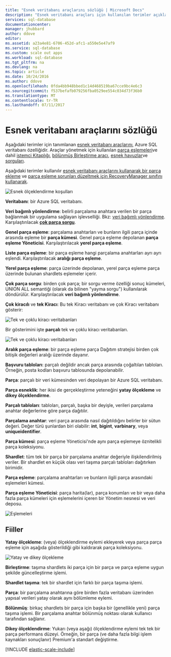 ```yaml
---
title: "Esnek veritabanı araçlarını sözlüğü | Microsoft Docs"
description: "Esnek veritabanı araçları için kullanılan terimler açıklaması"
services: sql-database
documentationcenter: 
manager: jhubbard
author: ddove
editor: 
ms.assetid: a23a4e81-6706-452d-afc1-a550e5e47af9
ms.service: sql-database
ms.custom: scale out apps
ms.workload: sql-database
ms.tgt_pltfrm: na
ms.devlang: na
ms.topic: article
ms.date: 10/24/2016
ms.author: ddove
ms.openlocfilehash: 0fda4bb948bbed1c14d468519ba67cce9bc4e6c3
ms.sourcegitcommit: f537befafb079256fba0529ee554c034d73f36b0
ms.translationtype: MT
ms.contentlocale: tr-TR
ms.lasthandoff: 07/11/2017
---
```

# <a name="elastic-database-tools-glossary"></a>Esnek veritabanı araçlarını sözlüğü
Aşağıdaki terimler için tanımlanan [esnek veritabanı araçlarını](sql-database-elastic-scale-introduction.md), Azure SQL veritabanı özelliğidir. Araçlar yönetmek için kullanılan [parça eşlemeleri](sql-database-elastic-scale-shard-map-management.md)ve dahil [istemci Kitaplığı](sql-database-elastic-database-client-library.md), [bölünmüş Birleştirme aracı](sql-database-elastic-scale-overview-split-and-merge.md), [esnek havuzlar](sql-database-elastic-pool.md)ve [sorguları](sql-database-elastic-query-overview.md). 

Aşağıdaki terimler kullanılır [esnek veritabanı araçlarını kullanarak bir parça ekleme](sql-database-elastic-scale-add-a-shard.md) ve [parça eşleme sorunları düzeltmek için RecoveryManager sınıfını kullanarak](sql-database-elastic-database-recovery-manager.md).

![Esnek ölçeklendirme koşulları][1]

**Veritabanı**: bir Azure SQL veritabanı. 

**Veri bağımlı yönlendirme**: belirli parçalama anahtara verilen bir parça bağlanmak bir uygulama sağlayan işlevselliği. Bkz: [veri bağımlı yönlendirme](sql-database-elastic-scale-data-dependent-routing.md). Karşılaştırılacak  **[çok parça sorgu](sql-database-elastic-scale-multishard-querying.md)**.

**Genel parça eşleme**: parçalama anahtarları ve bunların ilgili parça içinde arasında eşleme bir **parça kümesi**. Genel parça eşleme depolanan **parça eşleme Yöneticisi**. Karşılaştırılacak **yerel parça eşleme**.

**Liste parça eşleme**: bir parça eşleme hangi parçalama anahtarları ayrı ayrı eşlendi. Karşılaştırılacak **aralığı parça eşleme**.   

**Yerel parça eşleme**: parça üzerinde depolanan, yerel parça eşleme parça üzerinde bulunan shardlets eşlemeler içerir.

**Çok parça sorgu**: birden çok parça; bir sorgu verme özelliği sonuç kümeleri, UNION ALL semantiği (olarak da bilinen "yayma sorgu") kullanılarak döndürülür. Karşılaştırılacak **veri bağımlı yönlendirme**.

**Çok kiracılı** ve **tek Kiracı**: Bu tek Kiracı veritabanı ve çok Kiracı veritabanı gösterir:

![Tek ve çoklu kiracı veritabanları](./media/sql-database-elastic-scale-glossary/multi-single-simple.png)

Bir gösterimini işte **parçalı** tek ve çoklu kiracı veritabanları. 

![Tek ve çoklu kiracı veritabanları](./media/sql-database-elastic-scale-glossary/shards-single-multi.png)

**Aralık parça eşleme**: bir parça eşleme parça Dağıtım stratejisi birden çok bitişik değerleri aralığı üzerinde dayanır. 

**Başvuru tabloları**: parçalı değildir ancak parça arasında çoğaltılan tabloları. Örneğin, posta kodları başvuru tablosunda depolanabilir. 

**Parça**: parçalı bir veri kümesinden veri depolayan bir Azure SQL veritabanı. 

**Parça esneklik**: her ikisi de gerçekleştirme yeteneğini **yatay ölçekleme** ve **dikey ölçeklendirme**.

**Parçalı tabloları**: tabloları, parçalı, başka bir deyişle, verileri parçalama anahtar değerlerine göre parça dağıtılır. 

**Parçalama anahtar**: veri parça arasında nasıl dağıtıldığını belirler bir sütun değeri. Değer türü şunlardan biri olabilir: **int**, **bigint**, **varbinary**, veya **uniqueidentifier**. 

**Parça kümesi**: parça eşleme Yöneticisi'nde aynı parça eşlemeye öznitelikli parça koleksiyonu.  

**Shardlet**: tüm tek bir parça bir parçalama anahtar değeriyle ilişkilendirilmiş veriler. Bir shardlet en küçük olası veri taşıma parçalı tabloları dağıtırken birimidir. 

**Parça eşleme**: parçalama anahtarları ve bunların ilgili parça arasındaki eşlemeleri kümesi.

**Parça eşleme Yöneticisi**: parça harita(lar), parça konumları ve bir veya daha fazla parça kümeleri için eşlemelerini içeren bir Yönetim nesnesi ve veri deposu.

![Eşlemeleri][2]

## <a name="verbs"></a>Fiiller
**Yatay ölçekleme**: (veya) ölçeklendirme eylemi ekleyerek veya parça parça eşleme için aşağıda gösterildiği gibi kaldırarak parça koleksiyonu.

![Yatay ve dikey ölçekleme][3]

**Birleştirme**: taşıma shardlets iki parça için bir parça ve parça eşleme uygun şekilde güncelleştirme işlemi.

**Shardlet taşıma**: tek bir shardlet için farklı bir parça taşıma işlemi. 

**Parça**: bir parçalama anahtarına göre birden fazla veritabanı üzerinden yapısal verileri yatay olarak aynı bölümleme eylemi.

**Bölünmüş**: birkaç shardlets bir parça için başka bir (genellikle yeni) parça taşıma işlemi. Bir parçalama anahtar bölünmüş noktası olarak kullanıcı tarafından sağlanır.

**Dikey ölçeklendirme**: Yukarı (veya aşağı) ölçeklendirme eylemi tek tek bir parça performans düzeyi. Örneğin, bir parça (ve daha fazla bilgi işlem kaynakları sonuçlanır) Premium'a standart değiştirme. 

[!INCLUDE [elastic-scale-include](../../includes/elastic-scale-include.md)]

<!--Image references-->
[1]: ./media/sql-database-elastic-scale-glossary/glossary.png
[2]: ./media/sql-database-elastic-scale-glossary/mappings.png
[3]: ./media/sql-database-elastic-scale-glossary/h_versus_vert.png

